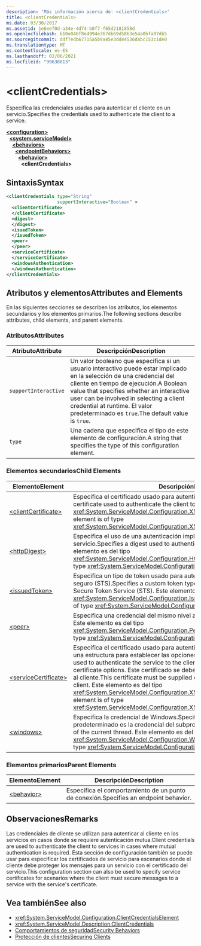 ```yaml
---
description: 'Más información acerca de: <clientCredentials>'
title: <clientCredentials>
ms.date: 03/30/2017
ms.assetid: 1e6eef0d-a34e-4d74-b0f7-f65d2181858d
ms.openlocfilehash: b10e046f8e4994e367db69d5863e54a0bfa07db5
ms.sourcegitcommit: ddf7edb67715a5b9a45e3dd44536dabc153c1de0
ms.translationtype: MT
ms.contentlocale: es-ES
ms.lasthandoff: 02/06/2021
ms.locfileid: "99638813"
---
```

# \<clientCredentials>

<span data-ttu-id="95b22-102">Especifica las credenciales usadas para autenticar el cliente en un servicio.</span><span class="sxs-lookup"><span data-stu-id="95b22-102">Specifies the credentials used to authenticate the client to a service.</span></span>  
  
[**\<configuration>**](../configuration-element.md)\
&nbsp;&nbsp;[**\<system.serviceModel>**](system-servicemodel.md)\
&nbsp;&nbsp;&nbsp;&nbsp;[**\<behaviors>**](behaviors.md)\
&nbsp;&nbsp;&nbsp;&nbsp;&nbsp;&nbsp;[**\<endpointBehaviors>**](endpointbehaviors.md)\
&nbsp;&nbsp;&nbsp;&nbsp;&nbsp;&nbsp;&nbsp;&nbsp;[**\<behavior>**](behavior-of-endpointbehaviors.md)\
&nbsp;&nbsp;&nbsp;&nbsp;&nbsp;&nbsp;&nbsp;&nbsp;&nbsp;&nbsp;**\<clientCredentials>**  
  
## <a name="syntax"></a><span data-ttu-id="95b22-103">Sintaxis</span><span class="sxs-lookup"><span data-stu-id="95b22-103">Syntax</span></span>  
  
```xml  
<clientCredentials type="String"
                   supportInteractive="Boolean" >
  <clientCertificate>
  </clientCertificate>
  <digest>
  </digest>
  <isuedToken>
  </isuedToken>
  <peer>
  </peer>
  <serviceCertificate>
  </serviceCertificate>
  <windowsAuthentication>
  </windowsAuthentication>
</clientCredentials>
```  
  
## <a name="attributes-and-elements"></a><span data-ttu-id="95b22-104">Atributos y elementos</span><span class="sxs-lookup"><span data-stu-id="95b22-104">Attributes and Elements</span></span>  

 <span data-ttu-id="95b22-105">En las siguientes secciones se describen los atributos, los elementos secundarios y los elementos primarios.</span><span class="sxs-lookup"><span data-stu-id="95b22-105">The following sections describe attributes, child elements, and parent elements.</span></span>  
  
### <a name="attributes"></a><span data-ttu-id="95b22-106">Atributos</span><span class="sxs-lookup"><span data-stu-id="95b22-106">Attributes</span></span>  
  
|<span data-ttu-id="95b22-107">Atributo</span><span class="sxs-lookup"><span data-stu-id="95b22-107">Attribute</span></span>|<span data-ttu-id="95b22-108">Descripción</span><span class="sxs-lookup"><span data-stu-id="95b22-108">Description</span></span>|  
|---------------|-----------------|  
|`supportInteractive`|<span data-ttu-id="95b22-109">Un valor booleano que especifica si un usuario interactivo puede estar implicado en la selección de una credencial del cliente en tiempo de ejecución.</span><span class="sxs-lookup"><span data-stu-id="95b22-109">A Boolean value that specifies whether an interactive user can be involved in selecting a client credential at runtime.</span></span> <span data-ttu-id="95b22-110">El valor predeterminado es `true`.</span><span class="sxs-lookup"><span data-stu-id="95b22-110">The default value is `true`.</span></span>|  
|`type`|<span data-ttu-id="95b22-111">Una cadena que especifica el tipo de este elemento de configuración.</span><span class="sxs-lookup"><span data-stu-id="95b22-111">A string that specifies the type of this configuration element.</span></span>|  
  
### <a name="child-elements"></a><span data-ttu-id="95b22-112">Elementos secundarios</span><span class="sxs-lookup"><span data-stu-id="95b22-112">Child Elements</span></span>  
  
|<span data-ttu-id="95b22-113">Elemento</span><span class="sxs-lookup"><span data-stu-id="95b22-113">Element</span></span>|<span data-ttu-id="95b22-114">Descripción</span><span class="sxs-lookup"><span data-stu-id="95b22-114">Description</span></span>|  
|-------------|-----------------|  
|[\<clientCertificate>](clientcertificate-of-clientcredentials-element.md)|<span data-ttu-id="95b22-115">Especifica el certificado usado para autenticar el cliente al servicio.</span><span class="sxs-lookup"><span data-stu-id="95b22-115">Specifies the certificate used to authenticate the client to the service.</span></span> <span data-ttu-id="95b22-116">Este elemento es del tipo <xref:System.ServiceModel.Configuration.X509InitiatorCertificateClientElement>.</span><span class="sxs-lookup"><span data-stu-id="95b22-116">This element is of type <xref:System.ServiceModel.Configuration.X509InitiatorCertificateClientElement>.</span></span>|  
|[\<httpDigest>](httpdigest-element.md)|<span data-ttu-id="95b22-117">Especifica el uso de una autenticación implícita para autenticar el cliente al servicio.</span><span class="sxs-lookup"><span data-stu-id="95b22-117">Specifies a digest used to authenticate the client to the service.</span></span> <span data-ttu-id="95b22-118">Este elemento es del tipo <xref:System.ServiceModel.Configuration.HttpDigestClientElement>.</span><span class="sxs-lookup"><span data-stu-id="95b22-118">This element is of type <xref:System.ServiceModel.Configuration.HttpDigestClientElement>.</span></span>|  
|[\<issuedToken>](issuedtoken.md)|<span data-ttu-id="95b22-119">Especifica un tipo de token usado para autenticar el cliente a un servicio de token seguro (STS).</span><span class="sxs-lookup"><span data-stu-id="95b22-119">Specifies a custom token type used to authenticate the client to a Secure Token Service (STS).</span></span> <span data-ttu-id="95b22-120">Este elemento es del tipo <xref:System.ServiceModel.Configuration.IssuedTokenClientElement>.</span><span class="sxs-lookup"><span data-stu-id="95b22-120">This element is of type <xref:System.ServiceModel.Configuration.IssuedTokenClientElement>.</span></span>|  
|[\<peer>](peer-of-clientcredentials-element.md)|<span data-ttu-id="95b22-121">Especifica una credencial del mismo nivel actual.</span><span class="sxs-lookup"><span data-stu-id="95b22-121">Specifies a current peer credential.</span></span> <span data-ttu-id="95b22-122">Este elemento es del tipo <xref:System.ServiceModel.Configuration.PeerCredentialElement>.</span><span class="sxs-lookup"><span data-stu-id="95b22-122">This element is of type <xref:System.ServiceModel.Configuration.PeerCredentialElement>.</span></span>|  
|[\<serviceCertificate>](servicecertificate-of-clientcredentials-element.md)|<span data-ttu-id="95b22-123">Especifica el certificado usado para autenticar el servicio al cliente y proporciona una estructura para establecer las opciones de certificado.</span><span class="sxs-lookup"><span data-stu-id="95b22-123">Specifies the certificate used to authenticate the service to the client and provides a structure for setting certificate options.</span></span> <span data-ttu-id="95b22-124">Este certificado se debe proporcionar fuera de banda del servicio al cliente.</span><span class="sxs-lookup"><span data-stu-id="95b22-124">This certificate must be supplied out-of-band from the service to the client.</span></span> <span data-ttu-id="95b22-125">Este elemento es del tipo <xref:System.ServiceModel.Configuration.X509RecipientCertificateClientElement>.</span><span class="sxs-lookup"><span data-stu-id="95b22-125">This element is of type <xref:System.ServiceModel.Configuration.X509RecipientCertificateClientElement>.</span></span>|  
|[\<windows>](windows-of-clientcredentials-element.md)|<span data-ttu-id="95b22-126">Especifica la credencial de Windows.</span><span class="sxs-lookup"><span data-stu-id="95b22-126">Specifies a Windows credential.</span></span> <span data-ttu-id="95b22-127">El valor predeterminado es la credencial del subproceso actual.</span><span class="sxs-lookup"><span data-stu-id="95b22-127">The default is the credential of the current thread.</span></span> <span data-ttu-id="95b22-128">Este elemento es del tipo <xref:System.ServiceModel.Configuration.WindowsClientElement>.</span><span class="sxs-lookup"><span data-stu-id="95b22-128">This element is of type <xref:System.ServiceModel.Configuration.WindowsClientElement>.</span></span>|  
  
### <a name="parent-elements"></a><span data-ttu-id="95b22-129">Elementos primarios</span><span class="sxs-lookup"><span data-stu-id="95b22-129">Parent Elements</span></span>  
  
|<span data-ttu-id="95b22-130">Elemento</span><span class="sxs-lookup"><span data-stu-id="95b22-130">Element</span></span>|<span data-ttu-id="95b22-131">Descripción</span><span class="sxs-lookup"><span data-stu-id="95b22-131">Description</span></span>|  
|-------------|-----------------|  
|[\<behavior>](behavior-of-endpointbehaviors.md)|<span data-ttu-id="95b22-132">Especifica el comportamiento de un punto de conexión.</span><span class="sxs-lookup"><span data-stu-id="95b22-132">Specifies an endpoint behavior.</span></span>|  
  
## <a name="remarks"></a><span data-ttu-id="95b22-133">Observaciones</span><span class="sxs-lookup"><span data-stu-id="95b22-133">Remarks</span></span>  

 <span data-ttu-id="95b22-134">Las credenciales de cliente se utilizan para autenticar al cliente en los servicios en casos donde se requiere autenticación mutua.</span><span class="sxs-lookup"><span data-stu-id="95b22-134">Client credentials are used to authenticate the client to services in cases where mutual authentication is required.</span></span> <span data-ttu-id="95b22-135">Esta sección de configuración también se puede usar para especificar los certificados de servicio para escenarios donde el cliente debe proteger los mensajes para un servicio con el certificado del servicio.</span><span class="sxs-lookup"><span data-stu-id="95b22-135">This configuration section can also be used to specify service certificates for scenarios where the client must secure messages to a service with the service's certificate.</span></span>  
  
## <a name="see-also"></a><span data-ttu-id="95b22-136">Vea también</span><span class="sxs-lookup"><span data-stu-id="95b22-136">See also</span></span>

- <xref:System.ServiceModel.Configuration.ClientCredentialsElement>
- <xref:System.ServiceModel.Description.ClientCredentials>
- [<span data-ttu-id="95b22-137">Comportamientos de seguridad</span><span class="sxs-lookup"><span data-stu-id="95b22-137">Security Behaviors</span></span>](../../../wcf/feature-details/security-behaviors-in-wcf.md)
- [<span data-ttu-id="95b22-138">Protección de clientes</span><span class="sxs-lookup"><span data-stu-id="95b22-138">Securing Clients</span></span>](../../../wcf/securing-clients.md)
